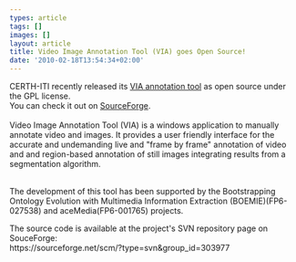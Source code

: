 ```yaml
---
types: article
tags: []
images: []
layout: article
title: Video Image Annotation Tool (VIA) goes Open Source!
date: '2010-02-18T13:54:34+02:00'
---
```

<p>
CERTH-ITI recently released its <a href="/via/">VIA annotation tool</a> as open source under the GPL license. <br />
You can check it out on <a href="http://sourceforge.net/projects/via-tool/">SourceForge</a>.<br />
<br />
Video Image Annotation Tool (VIA) is a windows application to manually annotate video and images. It provides a user friendly interface for the accurate and undemanding live and &quot;frame by frame&quot; annotation of video and and region-based annotation of still images integrating results from a segmentation algorithm.<br />
</p>
<p>
<br />
The development of this tool has been supported by the Bootstrapping Ontology Evolution with Multimedia Information Extraction (BOEMIE)(FP6-027538) and aceMedia(FP6-001765) projects.
</p>
<p>
The source code is available at the project's SVN repository page on SouceForge:<br />
https://sourceforge.net/scm/?type=svn&amp;group_id=303977
</p>
